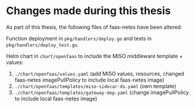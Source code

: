 # Changes made during this thesis
As part of this thesis, the following files of faas-netes have been altered:

Function deployment in `pkg/handlers/deploy.go` and tests in `pkg/handlers/deploy_test.go`.

Helm chart in `chart/openfaas` to include the MISO middleware template + values:
1. `./chart/openfaas/values.yaml` (add MISO values, resources, changed faas-netes imagePullPolicy to include local faas-netes image)
1. `./chart/openfaas/templates/miso-sidecar-ds.yaml` (own template)
1. `./chart/openfaas/templates/gateway-dep.yaml` (change imagePullPolicy to include local faas-netes image)